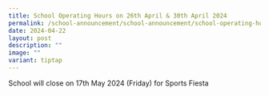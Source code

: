 ```yaml
---
title: School Operating Hours on 26th April & 30th April 2024
permalink: /school-announcement/school-announcement/school-operating-hours/
date: 2024-04-22
layout: post
description: ""
image: ""
variant: tiptap
---
```

<p>School will close on 17th May 2024 (Friday) for Sports Fiesta</p>